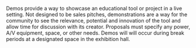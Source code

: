 Demos provide a way to showcase an educational tool or project in a live setting. Not designed to be sales pitches, demonstrations are a way for the community to see the relevance, potential and innovation of the tool and allow time for discussion with its creator. Proposals must specify any power, A/V equipment, space, or other needs. Demos will will occur during break periods at a designated space in the exhibition hall.